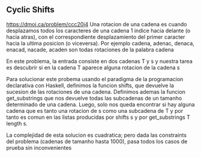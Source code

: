 ## Cyclic Shifts
https://dmoj.ca/problem/ccc20j4
Una rotacion de una cadena es cuando desplazamos todos los caracteres de una cadena 1 indice hacia delante (o hacia atras), con el correspondiente desplazamiento del primer caracter hacia la ultima posicion (o viceversa). Por ejemplo
cadena, adenac, denaca, enacad, nacade, acaden
son todas rotaciones de la palabra cadena

En este problema, la entrada consiste en dos cadenas T y s y nuestra tarea es descubrir si en la cadena T aparece alguna rotacion de la cadena s

Para solucionar este probema usando el paradigma de la programacion declarativa con Haskell, definimos la funcion shifts, que devuelve la sucesion de las rotaciones de una cadena. Definimos ademas la funcion get_substrings que nos devuelve todas las subcadenas de un tamanho determinado de una cadena. Luego, solo nos queda encontrar si hay alguna cadena que es tanto una rotacion de s como una subcadena de T y por tanto es comun en las listas producidas por shifts s y por get_substrings T length s.

La complejidad de esta solucion es cuadratica; pero dada las constraints del problema (cadenas de tamanho hasta 1000), pasa todos los casos de prueba sin inconvenientes
